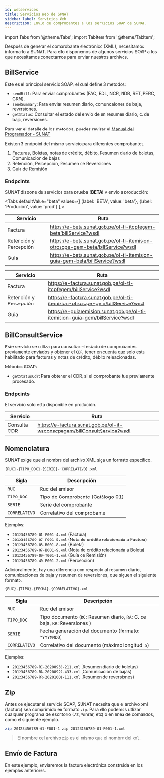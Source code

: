 ```yaml
---
id: webservices
title: Servicios Web de SUNAT
sidebar_label: Servicios Web
description: Envío de comprobantes a los servicios SOAP de SUNAT. 
---
```


import Tabs from '@theme/Tabs';
import TabItem from '@theme/TabItem';

Después de generar el comprobante electrónico (XML), necesitamos informarlo a SUNAT. Para ello disponemos de algunos servicios SOAP a los que necesitamos conectarnos para enviar nuestros archivos. 


## BillService
Este es el principal servicio SOAP, el cual define 3 metodos:

- `sendBill`: Para enviar comprobantes (FAC, BOL, NCR, NDB, RET, PERC, GRM).
- `sendSummary`: Para enviar resumen diario, comuncaiones de baja, reversiones.
- `getStatus`: Consultar el estado del envio de un resumen diario, c. de baja, reversiones.

Para ver el detalle de los métodos, puedes revisar el [Manual del Programador - SUNAT](http://contenido.app.sunat.gob.pe/insc/ComprobantesDePago+Electronicos/eFacturas+d+sistemas+contrib/Act23dic2014/Manual+de+autorizacion.pdf)


Existen 3 endpoint del mismo servicio para diferentes comprobantes.

1. Facturas, Boletas, notas de crédito, débito, Resumen diario de boletas, Comunicacion de bajas
2. Retención, Percepción, Resumen de Reversiones
3. Guia de Remisión

### Endpoints

SUNAT dispone de servicios para prueba (**BETA**) y envío a producción:

<Tabs
  defaultValue="beta"
  values={[
    {label: 'BETA', value: 'beta'},
    {label: 'Produción', value: 'prod'}
  ]}>
  <TabItem value="beta">

| Servicio               | Ruta                                                                            |
|------------------------|---------------------------------------------------------------------------------|
| Factura                | https://e-beta.sunat.gob.pe/ol-ti-itcpfegem-beta/billService?wsdl               |
| Retención y Percepción | https://e-beta.sunat.gob.pe/ol-ti-itemision-otroscpe-gem-beta/billService?wsdl  |
| Guia                   | https://e-beta.sunat.gob.pe/ol-ti-itemision-guia-gem-beta/billService?wsdl      |
 
  </TabItem>
  <TabItem value="prod">

| Servicio               | Ruta                                                                            |
|------------------------|---------------------------------------------------------------------------------|
| Factura                | https://e-factura.sunat.gob.pe/ol-ti-itcpfegem/billService?wsdl                 |
| Retención y Percepción | https://e-factura.sunat.gob.pe/ol-ti-itemision-otroscpe-gem/billService?wsdl    |
| Guia                   | https://e-guiaremision.sunat.gob.pe/ol-ti-itemision-guia-gem/billService?wsdl   |

  </TabItem>
</Tabs>


## BillConsultService

Este servicio se utiliza para consultar el estado de comprobantes previamente enviados y obtener el `CDR`, tener en cuenta que solo esta habilitado para facturas y notas de crédito, débito releacionadas.

Métodos SOAP:

- `getStatusCdr`: Para obtener el CDR, si el comprobante fue previamente procesado.

### Endpoints

El servicio solo esta disponible en produción.

| Servicio               | Ruta                                                                       |
|------------------------|----------------------------------------------------------------------------|
| Consulta CDR           | https://e-factura.sunat.gob.pe/ol-it-wsconscpegem/billConsultService?wsdl  |


## Nomenclatura

SUNAT exige que el nombre del archivo XML siga un formato específico. 

```
{RUC}-{TIPO_DOC}-{SERIE}-{CORRELATIVO}.xml
```
| Sigla        | Descripción                       |
|--------------|-----------------------------------|
|`RUC`         | Ruc del emisor                    |
|`TIPO_DOC`    | Tipo de Comprobante (Catálogo 01) |
|`SERIE`       | Serie del comprobante             |
|`CORRELATIVO` | Correlativo del comprobante       |

Ejemplos:
- `20123456789-01-F001-4.xml` (Factura)
- `20123456789-07-F001-5.xml` (Nota de crédito relacionada a Factura)
- `20123456789-03-B001-8.xml` (Boleta)
- `20123456789-07-B001-9.xml` (Nota de crédito relacionada a Boleta)
- `20123456789-09-T001-1.xml` (Guía de Remisión)
- `20123456789-40-P001-2.xml` (Percepcion)

Adicionalmente, hay una diferencia con respecto al resumen diario, comunicaciones de baja y resumen de reversiones, que siguen 
el siguiente formato.

```
{RUC}-{TIPO}-{FECHA}-{CORRELATIVO}.xml
```
| Sigla        | Descripción                |
|--------------|----------------------------|
|`RUC`         | Ruc del emisor             |
|`TIPO_DOC`    | Tipo documento (`RC`: Resumen diario, `RA`: C. de baja, `RR`: Reversiones ) |
|`SERIE`       | Fecha generación del documento (formato: `YYYYMMDD`) |
|`CORRELATIVO` | Correlativo del documento (máximo longitud: `5`)  |

Ejemplos:
- `20123456789-RC-20200930-211.xml` (Resumen diario de boletas)
- `20123456789-RA-20200929-433.xml` (Comunicación de bajas)
- `20123456789-RR-20201001-111.xml` (Resumen de reversiones)

## Zip

Antes de ejecutar el servicio SOAP, SUNAT necesita que el archivo xml (factura) sea comprimido en formato `zip`. Para ello podemos utlizar cualquier programa de escritorio (7z, winrar, etc) o en linea de comandos, como el siguiente ejemplo.

```bash
zip 20123456789-01-F001-1.zip 20123456789-01-F001-1.xml
```

> El nombre del archivo `zip` es el mismo que el nombre del `xml`.

## Envío de Factura

En este ejemplo, enviaremos la factura electrónica construida en los ejemplos anteriores.
